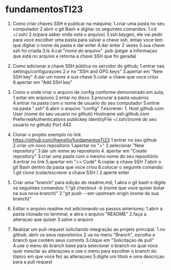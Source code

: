 # fundamentosTI23
1) Como criar chaves SSH e publicar na máquina;
	1.criar uma pasta no seu computador
	2.abrir o git Bash e digitar os seguintes comandos:
		1.cd ~/.ssh/
		2.ls(para saber onde está o arquivo)
		3.ssh.keygen, ele vai pedir para voce escolher uma pasta para salvar a chave ssh, entao voce tem que digitar o nome da pasta e dar enter
		4.dar enter 2 vezes
		5.sua chave ssh foi criada
	3.ls
	4.cat "nome do arquivo" .pub (pegar a informaçao que está no arquivo e retorna a chave SSH que foi gerada)

2) Como adicionar a chave SSH pública no servidor do github;
	1.entrar nas settings/configuraçoes
	2.ir no "SSH and GPG keys"
	3.apertar em "New SSH key"
	4.dar um nome á sua chave
	5.colar a chave que voce criou 
	6.apertar em "Add SSH key" 

3) Como e onde criar o arquivo de config conforme demonstrado em aula;
	1.entar em arquivos
	2.entar no disco
	3.procurar a pasta usuários
	4.entrar na pasta com o nome de usuario do seu computador
	5.entrar na pasta ".ssh"
	6.abrir o arquivo "config"
	7.escrever:
		1. Host github.com
		User (nome do seu usuario no github)
		Hostname ssh.github.com
		PreferredAuthentications publickey
		IdentityFile ~/.ssh/(nome do seu usuario no github)
		Port 443
	
4) Clonar o projeto exemplo no link https://github.com/lhamello/fundamentosTI23
	1.entrar no seu github
	2.criar um novo repositorio
		1.apertar no "+"
		2.selecionar "New repository"
		3.dar um nome ao repositorio
		4. apertar em "Create repository"
	3.criar uma pasta com o mesmo nome do seu repositório 
	4.entrar no link 
	5.apertar em "<> Code"
	6.copiar a chave SSH
	7.abrir o git Bash dentro da pasta que voce criou
	8.colocar o seguinte comando:
		1.git clone (colar/escrever a chave SSH )
		2.aperte enter
5) Criar uma "branch" para edição do readme.md;
	1.abra o git bash e digite os seguintes comandos:
		1."git checkout -b (nome que voce quiser botar na sua nova branch)"
		2."git push --set-upstream origin (nome da sua branch)"
6) Editar o arquivo readme.md adicionando os passos anteriores;
	1.abrir a pasta clonada no terminal, e abra o arquivo "README"
	2.faça a alteraçao que quiser
	3.salve o arquivo
7) Realizar um pull-request solicitando integração ao projeto principal.
	1.no github, abrir os seus repositorios
	2.va no menu "Branch", escolha a branch que contém seus commits
	3.clique em "Solicitaçao de pull"
	4.use o menu do branch base para selecionar o branch no qual voce quer mesclar as alteraçoes e use o menu para escolher o branch do tópico em que voce fez as alteraçoes
	5.digite um titulo e uma descriçao para a pull request
